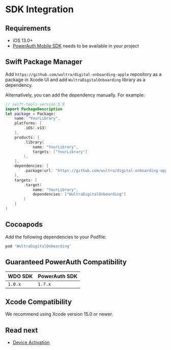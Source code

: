 # SDK Integration

## Requirements

- iOS 13.0+
- [PowerAuth Mobile SDK](https://github.com/wultra/powerauth-mobile-sdk) needs to be available in your project

## Swift Package Manager

Add `https://github.com/wultra/digital-onboarding-apple` repository as a package in Xcode UI and add `WultraDigitalOnboarding` library as a dependency.

Alternatively, you can add the dependency manually. For example:

```swift
// swift-tools-version:5.9
import PackageDescription
let package = Package(
    name: "YourLibrary",
    platforms: [
        .iOS(.v13)
    ],
    products: [
        .library(
            name: "YourLibrary",
            targets: ["YourLibrary"]
        ),
    ],
    dependencies: [
        .package(url: "https://github.com/wultra/digital-onboarding-apple.git", .from("1.0.0"))
    ],
    targets: [
        .target(
            name: "YourLibrary",
            dependencies: ["WultraDigitalOnboarding"]
        )
    ]
)
```

## Cocoapods

Add the following dependencies to your Podfile:

```rb
pod 'WultraDigitalOnboarding'
```

## Guaranteed PowerAuth Compatibility

| WDO SDK | PowerAuth SDK |  
|---|---|
| `1.0.x` | `1.7.x` |

## Xcode Compatibility

We recommend using Xcode version 15.0 or newer.

## Read next

- [Device Activation](Device-Activation.md)